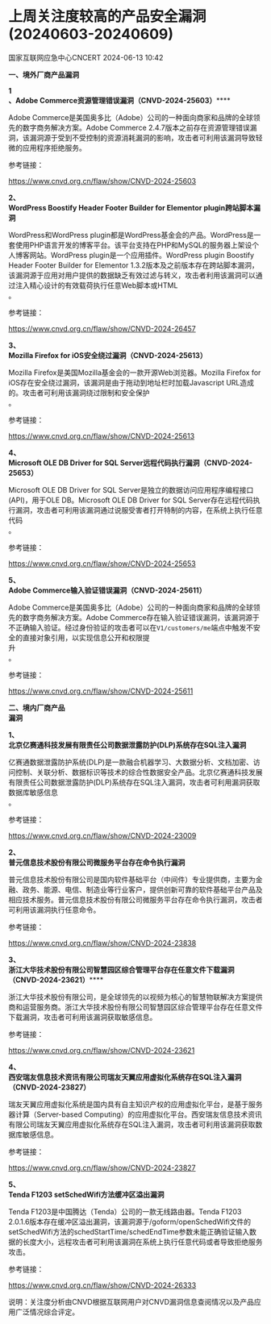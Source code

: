 #  上周关注度较高的产品安全漏洞(20240603-20240609)   
 国家互联网应急中心CNCERT   2024-06-13 10:42  
  
**一、境外厂商产品漏洞**  
  
**1**  
**、Adobe Commerce资源管理错误漏洞（CNVD-2024-25603）******  
  
Adobe Commerce是美国奥多比（Adobe）公司的一种面向商家和品牌的全球领先的数字商务解决方案。Adobe Commerce 2.4.7版本之前存在资源管理错误漏洞，该漏洞源于受到不受控制的资源消耗漏洞的影响，攻击者可利用该漏洞导致轻微的应用程序拒绝服务。  
  
参考链接：  
  
https://www.cnvd.org.cn/flaw/show/CNVD-2024-25603  
  
**2、**  
**WordPress Boostify Header Footer Builder for
Elementor plugin跨站脚本漏洞**  
  
WordPress和WordPress plugin都是WordPress基金会的产品。WordPress是一套使用PHP语言开发的博客平台。该平台支持在PHP和MySQL的服务器上架设个人博客网站。WordPress plugin是一个应用插件。WordPress plugin Boostify
Header Footer Builder for Elementor 1.3.2版本及之前版本存在跨站脚本漏洞，该漏洞源于应用对用户提供的数据缺乏有效过滤与转义，攻击者利用该漏洞可以通过注入精心设计的有效载荷执行任意Web脚本或HTML  
。  
  
参考链接：  
  
https://www.cnvd.org.cn/flaw/show/CNVD-2024-26457  
  
**3、**  
**Mozilla Firefox for iOS安全绕过漏洞（CNVD-2024-25613）**  
  
Mozilla Firefox是美国Mozilla基金会的一款开源Web浏览器。Mozilla Firefox for iOS存在安全绕过漏洞，该漏洞是由于拖动到地址栏时加载Javascript URL造成的。攻击者可利用该漏洞绕过限制和安全保护  
。  
  
参考链接：  
  
https://www.cnvd.org.cn/flaw/show/CNVD-2024-25613  
  
**4、**  
**Microsoft OLE DB Driver for SQL Server远程代码执行漏洞（CNVD-2024-25653）**  
  
Microsoft OLE DB Driver for SQL Server是独立的数据访问应用程序编程接口 (API)，用于OLE DB。Microsoft OLE DB Driver for
SQL Server存在远程代码执行漏洞，攻击者可利用该漏洞通过说服受害者打开特制的内容，在系统上执行任意代码  
。  
  
参考链接：  
  
https://www.cnvd.org.cn/flaw/show/CNVD-2024-25653  
  
**5、**  
**Adobe Commerce输入验证错误漏洞（CNVD-2024-25611）**  
  
Adobe Commerce是美国奥多比（Adobe）公司的一种面向商家和品牌的全球领先的数字商务解决方案。Adobe Commerce存在输入验证错误漏洞，该漏洞源于不正确输入验证。经过身份验证的攻击者可以在`V1/customers/me`端点中触发不安全的直接对象引用，以实现信息公开和权限提  
升  
。  
  
参考链接：  
  
https://www.cnvd.org.cn/flaw/show/CNVD-2024-25611  
  
  
**二、境内厂商产品**  
**漏洞**  
  
**1、**  
**北京亿赛通科技发展有限责任公司数据泄露防护(DLP)系统存在SQL注入漏洞**  
  
亿赛通数据泄露防护系统(DLP)是一款融合机器学习、大数据分析、文档加密、访问控制、关联分析、数据标识等技术的综合性数据安全产品。北京亿赛通科技发展有限责任公司数据泄露防护(DLP)系统存在SQL注入漏洞，攻击者可利用漏洞获取数据库敏感信息  
。  
  
参考链接：  
  
https://www.cnvd.org.cn/flaw/show/CNVD-2024-23009  
  
**2、**  
**普元信息技术股份有限公司微服务平台存在命令执行漏洞**  
  
普元信息技术股份有限公司是国内软件基础平台（中间件）专业提供商，主要为金融、政务、能源、电信、制造业等行业客户，提供创新可靠的软件基础平台产品及相应技术服务。普元信息技术股份有限公司微服务平台存在命令执行漏洞，攻击者可利用该漏洞执行任意命令。  
  
参考链接：  
  
https://www.cnvd.org.cn/flaw/show/CNVD-2024-23838  
  
**3、**  
**浙江大华技术股份有限公司智慧园区综合管理平台存在任意文件下载漏洞（CNVD-2024-23621）******  
  
浙江大华技术股份有限公司，是全球领先的以视频为核心的智慧物联解决方案提供商和运营服务商。浙江大华技术股份有限公司智慧园区综合管理平台存在任意文件下载漏洞，攻击者可利用该漏洞获取敏感信息。  
  
参考链接：  
  
https://www.cnvd.org.cn/flaw/show/CNVD-2024-23621  
  
**4、**  
**西安瑞友信息技术资讯有限公司瑞友天翼应用虚拟化系统存在SQL注入漏洞（CNVD-2024-23827）**  
  
瑞友天翼应用虚拟化系统是国内具有自主知识产权的应用虚拟化平台，是基于服务器计算（Server-based Computing）的应用虚拟化平台。西安瑞友信息技术资讯有限公司瑞友天翼应用虚拟化系统存在SQL注入漏洞，攻击者可利用该漏洞获取数据库敏感信息。  
  
参考链接：  
  
https://www.cnvd.org.cn/flaw/show/CNVD-2024-23827  
  
**5、**  
**Tenda F1203 setSchedWifi方法缓冲区溢出漏洞**  
  
Tenda F1203是中国腾达（Tenda）公司的一款无线路由器。Tenda F1203 2.0.1.6版本存在缓冲区溢出漏洞，该漏洞源于/goform/openSchedWifi文件的setSchedWifi方法的schedStartTime/schedEndTime参数未能正确验证输入数据的长度大小，远程攻击者可利用该漏洞在系统上执行任意代码或者导致拒绝服务攻击。  
  
参考链接：  
  
https://www.cnvd.org.cn/flaw/show/CNVD-2024-26333  
  
  
说明：关注度分析由CNVD根据互联网用户对CNVD漏洞信息查阅情况以及产品应用广泛情况综合评定。  
  
